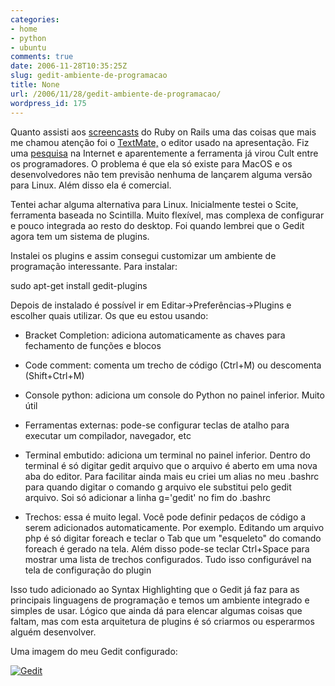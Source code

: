```yaml
---
categories:
- home
- python
- ubuntu
comments: true
date: 2006-11-28T10:35:25Z
slug: gedit-ambiente-de-programacao
title: None
url: /2006/11/28/gedit-ambiente-de-programacao/
wordpress_id: 175
---
```


Quanto assisti aos [screencasts](http://www.rubyonrails.org/screencasts) do Ruby on Rails uma das coisas que mais me chamou atenção foi o [TextMate,](http://macromates.com/) o editor usado na apresentação. Fiz uma [pesquisa](http://macromates.com/blog/archives/2005/11/07/windowslinux-alternative/) na Internet e aparentemente a ferramenta já virou Cult entre os programadores. O problema é que ela só existe para MacOS e os desenvolvedores não tem previsão nenhuma de lançarem alguma versão para Linux. Além disso ela é comercial.

Tentei achar alguma alternativa para Linux. Inicialmente testei o Scite, ferramenta baseada no Scintilla. Muito flexível, mas complexa de configurar e pouco integrada ao resto do desktop. Foi quando lembrei que o Gedit agora tem um sistema de plugins.

Instalei os plugins e assim consegui customizar um ambiente de programação interessante. Para instalar:

sudo apt-get install gedit-plugins

Depois de instalado é possível ir em Editar->Preferências->Plugins e escolher quais utilizar. Os que eu estou usando:

- Bracket Completion: adiciona automaticamente as chaves para fechamento de funções e blocos

- Code comment: comenta um trecho de código (Ctrl+M) ou descomenta (Shift+Ctrl+M)

- Console python: adiciona um console do Python no painel inferior. Muito útil

- Ferramentas externas: pode-se configurar teclas de atalho para executar um compilador, navegador, etc

- Terminal embutido: adiciona um terminal no painel inferior. Dentro do terminal é só digitar gedit arquivo que o arquivo é aberto em uma nova aba do editor. Para facilitar ainda mais eu criei um alias no meu .bashrc para quando digitar o comando g arquivo ele substitui pelo gedit arquivo. Soi só adicionar a linha g='gedit' no fim do .bashrc

- Trechos: essa é muito legal. Você pode definir pedaços de código a serem adicionados automaticamente. Por exemplo. Editando um arquivo php é só digitar foreach e teclar o Tab que um "esqueleto" do comando foreach é gerado na tela. Além disso pode-se teclar Ctrl+Space para mostrar uma lista de trechos configurados. Tudo isso configurável na tela de configuração do plugin

Isso tudo adicionado ao Syntax Highlighting que o Gedit já faz para as principais linguagens de programação e temos um ambiente integrado e simples de usar. Lógico que ainda dá para elencar algumas coisas que faltam, mas com esta arquitetura de plugins é só criarmos ou esperarmos alguém desenvolver.

Uma imagem do meu Gedit configurado:

[![Gedit](/images/posts/gedit1.png)](/images/posts/gedit1.png)
